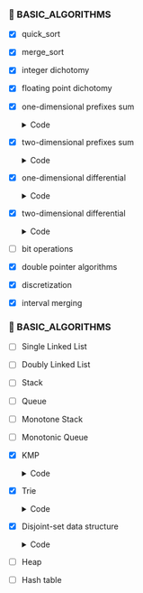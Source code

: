 ### 🦄 BASIC_ALGORITHMS

- [x] quick_sort
- [x] merge_sort
- [x] integer dichotomy
- [x] floating point dichotomy
- [x] one-dimensional prefixes sum
  
  <details>
  <summary>Code</summary>
    ```tex
      S[i] = a[1] + a[2] + ... a[i]
      a[l] + ... + a[r] = S[r] - S[l - 1]
    ``` 
  
  </details>  
- [x] two-dimensional prefixes sum
  
  <details>
  <summary>Code</summary>
    ```tex
      S[i, j] = 第i行j列格子左上部分所有元素的和
      以(x1, y1)为左上角，(x2, y2)为右下角的子矩阵的和为：
      S[x2, y2] - S[x1 - 1, y2] - S[x2, y1 - 1] + S[x1 - 1, y1 - 1]
    ```
  </details> 

- [x] one-dimensional differential

  <details>
  <summary>Code</summary>
     ```tex
      给区间[l, r]只每个数加上c: b[l] += c, b[r + 1] -= c
      满足以下规律
      a[i] = b[1] + b[2] + b[3] + ... + b[i]
      当b[l] += c 意味着求 a[l]的时候 --> a[l] = b[1] + b[2] + ... + b[l] + c
      那么 a[l + 1] = a[l] + b[l + 1] + c 也会+C 依次类推
      所以当我们 b[l] += c 执行这句时，后面的都会+c
      但是求的是[l, r]区域+c，所以将r+1后面的-c
     ```
  </details> 

- [x] two-dimensional differential

  <details>
  <summary>Code</summary>
    ```tex
      给以(x1, y1)为左上角，(x2, y2)为右下角的子矩阵中的所有元素加上c：

      总体思路和一维的差不多
      1. 先构造b数组
        b[x1, y1] += c
        b[x2 + 1, y1] -= c
        b[x1, y2 + 1] -= c
        [x2 + 1, y2 + 1] += c
      
      2. 对b数组求前缀和
        b[i][j] = b[x - 1][j] + b[x][j - 1] - b[i - 1][j - 1] + b[i][j]
    ``` 
  </details>  

    
- [ ] bit operations
- [x] double pointer algorithms
- [x] discretization
- [x] interval merging

### 🦄 BASIC_ALGORITHMS 

- [ ] Single Linked List
- [ ] Doubly Linked List 
- [ ] Stack
- [ ] Queue
- [ ] Monotone Stack
- [ ] Monotonic Queue
- [x] KMP
  
  <details>
  <summary>Code</summary>
    ```java
      /** s[]是长文本，p[]是模式串，n是s的长度，m是p的长度 */

      /** 求模式串的Next数组 */
      for (int i = 2, j = 0; j <= m; i++) {

        while (j > 0 && p[i] != p[j + 1]) j = ne[j];

        if (p[i] == p[j + 1]) j++;

        ne[i] = j;
      }

      /** 匹配 */
      for (int i = 1, j = 0; i <= n; i++) {

        while (j > 0 && s[i] != p[j + 1]) j = ne[j];

        if (s[i] == p[j + 1]) j++;
        
        if (j == m) {
          j = ne[j];
          // 匹配成功
        }
      }
    ```
  </details>  
   

- [x] Trie

  <details>
  <summary>Code</summary>
    ```java
    // 存储树中每个节点的子节点
    int[][] son = new int[N][26];
    // 存储以节点为结尾的单词个数
    int[] cnt = new int[N];
    // 标记下标
    int index = 0;

    // 插入操作
    public void insert(String str) {

      int p = 0;

      for (int i = 0; i < str.length(); i++) {
        
        // 如果不存在该字符则添加，u：自己定义的含义
        if (son[p][u] == 0) son[p][u] = ++index;
        // 存在则继续
        p = son[p][u];
      }

      cnt[p]++;
    }

    // 查询字符串出现的次数
    public int query(String str) {
      
      int p = 0;

      for (int i = 0; i < str.length(); i++) {

        // 不存在该字符则该字符串没有
        if (son[p][u] == 0) return 0;
        p = son[p][u];

      }

      return cnt[p];
    }
  ```
  </details> 

- [x] Disjoint-set data structure

  <details>
  <summary>Code</summary>
    朴素并查集
      ```java
        int[] p = new int[N]; // 存储每个节点的祖宗节点

        // 返回祖宗节点 + 路径压缩
        public int find(int x) {

          if (p[x] != x) p[x] = find(p[x]);
          return p[x];
          
        }

        // 初始化 节点编号1~n
        for (int i = 1; i <= n; i++) p[i] = i;

        // 合并a和b集合(a向b合并，a集合的根节点等于b集合的根节点)
        p[find(a)] = find(b);
      ```

    维护size的并查集
      ```java
        int[] p = new int[N];
        // 记录祖宗节点所在集合中的数量
        int[] size = new int[N];

        public int find(int x) {
          if (p[x] != x) p[x] = find(p[x]);
          return p[x];
        }

        // 初始化
        for (int i = 1; i <= n; i++) {
          p[i] = i;
          size[i] = 1;
        }

        // 合并两个集合(有顺序要求)
        // 将a集合合并到b集合中，将a的size加到a
        size[find(b)] += size[find(a)];
        p[find[a]] = find(b); 
      ```

    维护到祖宗节点的距离的并查集
      ```java
        int[] p = new int[N];
        int[] d = new int[N]; // x到p[x]的距离

        public int find(int x) {

          if (p[x] != x) {
            int u = find(p[x]);
            d[x] += d[p[x]]; // 当前节点的值加当前节点的父元素的值
            p[x] = u;
          }

            return p[x];
          }

        for (int = 1; i <= n; i++) {
          p[i] = i;
          d[i] = 0;
        }

        // 合并
        p[find(a)] = find(b);
        d[find(a)] = distance; // 具体问题
      ```

  </details> 


- [ ] Heap
- [ ] Hash table
